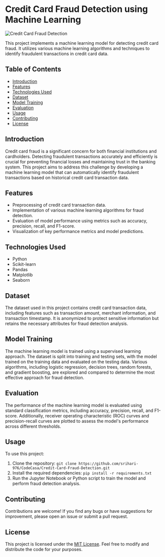 # Credit Card Fraud Detection using Machine Learning

![Credit Card Fraud Detection](credit_card_fraud_detection.png)

This project implements a machine learning model for detecting credit card fraud. It utilizes various machine learning algorithms and techniques to identify fraudulent transactions in credit card data.

## Table of Contents

- [Introduction](#introduction)
- [Features](#features)
- [Technologies Used](#technologies-used)
- [Dataset](#dataset)
- [Model Training](#model-training)
- [Evaluation](#evaluation)
- [Usage](#usage)
- [Contributing](#contributing)
- [License](#license)

## Introduction

Credit card fraud is a significant concern for both financial institutions and cardholders. Detecting fraudulent transactions accurately and efficiently is crucial for preventing financial losses and maintaining trust in the banking system. This project aims to address this challenge by developing a machine learning model that can automatically identify fraudulent transactions based on historical credit card transaction data.

## Features

- Preprocessing of credit card transaction data.
- Implementation of various machine learning algorithms for fraud detection.
- Evaluation of model performance using metrics such as accuracy, precision, recall, and F1-score.
- Visualization of key performance metrics and model predictions.

## Technologies Used

- Python
- Scikit-learn
- Pandas
- Matplotlib
- Seaborn

## Dataset

The dataset used in this project contains credit card transaction data, including features such as transaction amount, merchant information, and transaction timestamp. It is anonymized to protect sensitive information but retains the necessary attributes for fraud detection analysis.

## Model Training

The machine learning model is trained using a supervised learning approach. The dataset is split into training and testing sets, with the model trained on the training data and evaluated on the testing data. Various algorithms, including logistic regression, decision trees, random forests, and gradient boosting, are explored and compared to determine the most effective approach for fraud detection.

## Evaluation

The performance of the machine learning model is evaluated using standard classification metrics, including accuracy, precision, recall, and F1-score. Additionally, receiver operating characteristic (ROC) curves and precision-recall curves are plotted to assess the model's performance across different thresholds.

## Usage

To use this project:

1. Clone the repository: `git clone https://github.com/srihari-976/CodeCasa/Credit-Card-Fraud-Detection.git`
2. Install the required dependencies: `pip install -r requirements.txt`
3. Run the Jupyter Notebook or Python script to train the model and perform fraud detection analysis.

## Contributing

Contributions are welcome! If you find any bugs or have suggestions for improvement, please open an issue or submit a pull request.

## License

This project is licensed under the [MIT License](LICENSE). Feel free to modify and distribute the code for your purposes.
